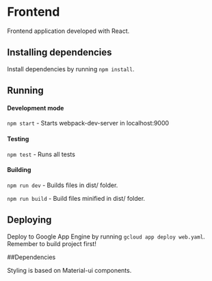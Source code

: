 # Frontend
Frontend application developed with React.

## Installing dependencies
Install dependencies by running `npm install`.

## Running

#### Development mode
`npm start` - Starts webpack-dev-server in localhost:9000

#### Testing
`npm test` - Runs all tests

#### Building
`npm run dev` - Builds files in dist/ folder.

`npm run build` - Build files minified in dist/ folder.

## Deploying

Deploy to Google App Engine by running  `gcloud app deploy web.yaml`. Remember to build project first!

##Dependencies

Styling is based on Material-ui components.


